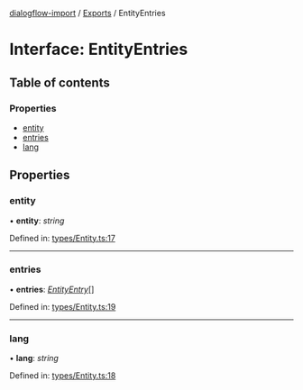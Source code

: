 [dialogflow-import](../README.md) / [Exports](../modules.md) / EntityEntries

# Interface: EntityEntries

## Table of contents

### Properties

- [entity](entityentries.md#entity)
- [entries](entityentries.md#entries)
- [lang](entityentries.md#lang)

## Properties

### entity

• **entity**: *string*

Defined in: [types/Entity.ts:17](https://github.com/edupsousa/dialogflow-import/blob/cb3143e/src/types/Entity.ts#L17)

___

### entries

• **entries**: [*EntityEntry*](entityentry.md)[]

Defined in: [types/Entity.ts:19](https://github.com/edupsousa/dialogflow-import/blob/cb3143e/src/types/Entity.ts#L19)

___

### lang

• **lang**: *string*

Defined in: [types/Entity.ts:18](https://github.com/edupsousa/dialogflow-import/blob/cb3143e/src/types/Entity.ts#L18)
